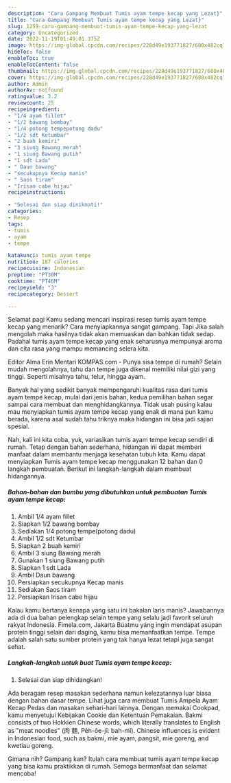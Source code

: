 ```yaml
---
description: "Cara Gampang Membuat Tumis ayam tempe kecap yang Lezat}"
title: "Cara Gampang Membuat Tumis ayam tempe kecap yang Lezat}"
slug: 1259-cara-gampang-membuat-tumis-ayam-tempe-kecap-yang-lezat
category: Uncategorized
date: 2022-11-19T01:49:01.375Z
image: https://img-global.cpcdn.com/recipes/228d49e193771827/680x482cq70/tumis-ayam-tempe-kecap-foto-resep-utama.jpg
hideToc: false
enableToc: true
enableTocContent: false
thumbnail: https://img-global.cpcdn.com/recipes/228d49e193771827/680x482cq70/tumis-ayam-tempe-kecap-foto-resep-utama.jpg
cover: https://img-global.cpcdn.com/recipes/228d49e193771827/680x482cq70/tumis-ayam-tempe-kecap-foto-resep-utama.jpg
author: Admin
authorAv: notfound
ratingvalue: 3.2
reviewcount: 25
recipeingredient:
- "1/4 ayam fillet"
- "1/2 bawang bombay"
- "1/4 potong tempepotong dadu"
- "1/2 sdt Ketumbar"
- "2 buah kemiri"
- "3 siung Bawang merah"
- "1 siung Bawang putih"
- "1 sdt Lada"
- " Daun bawang"
- "secukupnya Kecap manis"
- " Saos tiram"
- "Irisan cabe hijau"
recipeinstructions:

- "Selesai dan siap dinikmati!"
categories:
- Resep
tags:
- tumis
- ayam
- tempe

katakunci: tumis ayam tempe 
nutrition: 187 calories
recipecuisine: Indonesian
preptime: "PT30M"
cooktime: "PT46M"
recipeyield: "3"
recipecategory: Dessert

---
```



Selamat pagi Kamu sedang mencari inspirasi resep tumis ayam tempe kecap yang menarik? Cara menyiapkannya sangat gampang. Tapi Jika salah mengolah maka hasilnya tidak akan memuaskan dan bahkan tidak sedap. Padahal tumis ayam tempe kecap yang enak seharusnya mempunyai aroma dan cita rasa yang mampu memancing selera kita.


Editor Alma Erin Mentari KOMPAS.com - Punya sisa tempe di rumah? Selain mudah mengolahnya, tahu dan tempe juga dikenal memiliki nilai gizi yang tinggi. Seperti misalnya tahu, telur, hingga ayam.

Banyak hal yang sedikit banyak mempengaruhi kualitas rasa dari tumis ayam tempe kecap, mulai dari jenis bahan, kedua pemilihan bahan segar sampai cara membuat dan menghidangkannya. Tidak usah pusing kalau mau menyiapkan tumis ayam tempe kecap yang enak di mana pun kamu berada, karena asal sudah tahu triknya maka hidangan ini bisa jadi sajian spesial.


Nah, kali ini kita coba, yuk, variasikan tumis ayam tempe kecap sendiri di rumah. Tetap dengan bahan sederhana, hidangan ini dapat memberi manfaat dalam membantu menjaga kesehatan tubuh kita. Kamu dapat menyiapkan Tumis ayam tempe kecap menggunakan 12 bahan dan 0 langkah pembuatan. Berikut ini langkah-langkah dalam membuat hidangannya.

<!--inarticleads1-->

##### Bahan-bahan dan bumbu yang dibutuhkan untuk pembuatan Tumis ayam tempe kecap:

1. Ambil 1/4 ayam fillet
1. Siapkan 1/2 bawang bombay
1. Sediakan 1/4 potong tempe(potong dadu)
1. Ambil 1/2 sdt Ketumbar
1. Siapkan 2 buah kemiri
1. Ambil 3 siung Bawang merah
1. Gunakan 1 siung Bawang putih
1. Siapkan 1 sdt Lada
1. Ambil  Daun bawang
1. Persiapkan secukupnya Kecap manis
1. Sediakan  Saos tiram
1. Persiapkan Irisan cabe hijau


Kalau kamu bertanya kenapa yang satu ini bakalan laris manis? Jawabannya ada di dua bahan pelengkap selain tempe yang selalu jadi favorit seluruh rakyat Indonesia. Fimela.com, Jakarta Buatmu yang ingin mendapat asupan protein tinggi selain dari daging, kamu bisa memanfaatkan tempe. Tempe adalah salah satu sumber protein yang tak hanya lezat tetapi juga sangat sehat. 

<!--inarticleads2-->

##### Langkah-langkah untuk buat Tumis ayam tempe kecap:


1. Selesai dan siap dihidangkan!

Ada beragam resep masakan sederhana namun kelezatannya luar biasa dengan bahan dasar tempe. Lihat juga cara membuat Tumis Ampela Ayam Kecap Pedas dan masakan sehari-hari lainnya. Dengan memakai Cookpad, kamu menyetujui Kebijakan Cookie dan Ketentuan Pemakaian. Bakmi consists of two Hokkien Chinese words, which literally translates to English as &#34;meat noodles&#34; (肉 麵, Pe̍h-ōe-jī: bah-mī). Chinese influences is evident in Indonesian food, such as bakmi, mie ayam, pangsit, mie goreng, and kwetiau goreng. 

Gimana nih? Gampang kan? Itulah cara membuat tumis ayam tempe kecap yang bisa kamu praktikkan di rumah. Semoga bermanfaat dan selamat mencoba!
